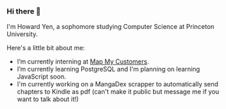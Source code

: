 ### Hi there 👋


I'm Howard Yen, a sophomore studying Computer Science at Princeton University. 

Here's a little bit about me: 
- I’m currently interning at [Map My Customers](https://mapmycustomers.me/). 
- I’m currently learning PostgreSQL and I'm planning on learning JavaScript soon. 
- I'm currently working on a MangaDex scrapper to automatically send chapters to Kindle as pdf (can't make it public but message me if you want to talk about it!)

<!--
**howard-yen/howard-yen** is a ✨ _special_ ✨ repository because its `README.md` (this file) appears on your GitHub profile.
Here are some ideas to get you started:

- 🔭 I’m currently working on ...
- 🌱 I’m currently learning ...
- 👯 I’m looking to collaborate on ...
- 🤔 I’m looking for help with ...
- 💬 Ask me about ...
- 📫 How to reach me: ...
- 😄 Pronouns: ...
- ⚡ Fun fact: ...
-->
